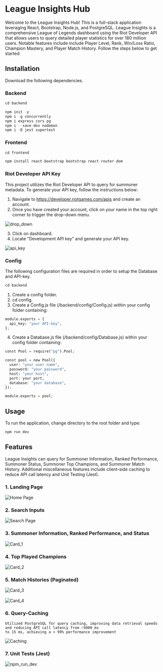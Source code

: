 # League Insights Hub

Welcome to the League Insights Hub! This is a full-stack application leveraging React, Bootstrap, Node.js, and PostgreSQL. League Insights is a comprehensive League of Legends dashboard using the Riot Developer API that allows users
to query detailed player statistics for over 180 million users. Notable features include include Player Level, Rank, Win/Loss Ratio, Champion Mastery, and Player Match History. Follow the steps below to get started:

## Installation

Download the following dependencies.

### Backend

```python
cd backend

npm init -y
npm i -g concurrently
npm i express cors pg
npm i --save-dev nodemon
npm i -D jest supertest
```

### Frontend

```python
cd frontend

npm install react-bootstrap bootstrap react-router-dom
```

### Riot Developer API Key

This project utilizes the Riot Developer API to query for summoner metadata. To generate your API key, follow the instructions below:

1. Navigate to https://developer.riotgames.com/apis and create an account.
2. Once you have created your account, click on your name in the top right corner to trigger the drop-down menu.

<img src="images/drop_down.png" alt="drop_down" />

3. Click on dashboard.
4. Locate "Development API key" and generate your API key.

<img src="images/api_key.png" alt="api_key" />

### Config

The following configuration files are required in order to setup the Database and API-key.

```python
cd backend
```

1. Create a config folder.
2. cd config.
3. Create a Config.js file (/backend/config/Config.js) within your config folder containing:

```python
module.exports = {
  api_key: "your API-key",
};
```

4. Create a Database.js file (/backend/config/Database.js) within your config folder containing:

```python
const Pool = require("pg").Pool;

const pool = new Pool({
  user: "your user name",
  password: "your password",
  host: "your host",
  port: your port,
  database: "your database",
});

module.exports = pool;
```

## Usage

To run the application, change directory to the root folder and type:

```python
npm run dev
```

## Features

League Insights can query for Summoner Information, Ranked Performance, Summoner Status, Summoner Top Champions, and Summoner Match History. Additional miscellaneous features include client-side caching to reduce API call latency and Unit Testing (Jest).

### 1. Landing Page

<img src="images/home.png" alt="Home Page" />

### 2. Search Inputs

<img src="images/search.png" alt="Search Page" />

### 3. Summoner Information, Ranked Performance, and Status

<img src="images/Card_1.png" alt="Card_1" />

### 4. Top Played Champions

<img src="images/Card_2.png" alt="Card_2" />

### 5. Match Histories (Paginated)

<img src="images/Card_3.png" alt="Card_3" />
<br/>
<br/>
<img src="images/Card_4.png" alt="Card_4" />

### 6. Query-Caching

```
Utilized PostgreSQL for query caching, improving data retrieval speeds and reducing API call latency from ~5000 ms
to 15 ms, achieving a > 99% performance improvement
```

<img src="images/Caching.png" alt="Caching" />

### 7. Unit Tests (Jest)

<img src="images/npm_run_dev.png" alt="npm_run_dev" />

